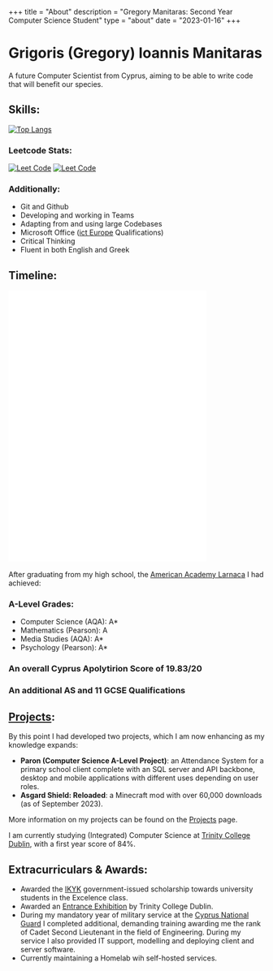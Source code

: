 +++
title = "About"
description = "Gregory Manitaras: Second Year Computer Science Student"
type = "about"
date = "2023-01-16"
+++
# Grigoris (Gregory) Ioannis Manitaras

A future Computer Scientist from Cyprus, aiming to be able to write code that will benefit our species.
## Skills:
[![Top Langs](https://github-readme-stats.vercel.app/api/top-langs/?username=ManGregory128&layout=compact)](https://github.com/ManGregory128)

### Leetcode Stats:
[![Leet Code](https://badges.peiyuan.ch/leetcode/mangregory/submission?accepted=true&difficulty=easy)](https://leetcode.com/mangregory/) [![Leet Code](https://badges.peiyuan.ch/leetcode/mangregory/submission?accepted=true&difficulty=medium)](https://leetcode.com/mangregory/)
### Additionally:
* Git and Github
* Developing and working in Teams
* Adapting from and using large Codebases
* Microsoft Office ([ict Europe](http://www.icteurope.gr/index.php?lng=cy) Qualifications)
* Critical Thinking
* Fluent in both English and Greek

## Timeline:
![timeline](/images/timeline-transparent-optimized.gif)

After graduating from my high school, the [American Academy Larnaca](https://academy.ac.cy) I had achieved:
### A-Level Grades:
* Computer Science (AQA): A*
* Mathematics (Pearson): A
* Media Studies (AQA): A*
* Psychology (Pearson): A*
### An overall Cyprus Apolytirion Score of 19.83/20
### An additional AS and 11 GCSE Qualifications

## [Projects](https://mangregory.me/projects):
By this point I had developed two projects, which I am now enhancing as my knowledge expands:
* **Paron (Computer Science A-Level Project)**: an Attendance System for a primary school client complete with an SQL server and API backbone, desktop and mobile applications with different uses depending on user roles.
* **Asgard Shield: Reloaded**: a Minecraft mod with over 60,000 downloads (as of September 2023).

More information on my projects can be found on the [Projects](https://mangregory.me/projects) page.

I am currently studying (Integrated) Computer Science at [Trinity College Dublin](https://www.tcd.ie/courses/undergraduate/courses/computer-science/), with a first year score of 84%.

## Extracurriculars & Awards:
 
 * Awarded the [IKYK](http://www.cyscholarships.gov.cy) government-issued scholarship towards university students in the Excelence class.
 * Awarded an [Entrance Exhibition](https://www.tcd.ie/study/undergraduate/entrance-exhibition/) by Trinity College Dublin.
 * During my mandatory year of military service at the [Cyprus National Guard](http://army.gov.cy) I completed additional, demanding training awarding me the rank of Cadet Second Lieutenant in the field of Engineering. During my service I also provided IT support, modelling and deploying client and server software.
 * Currently maintaining a Homelab wih self-hosted services.
